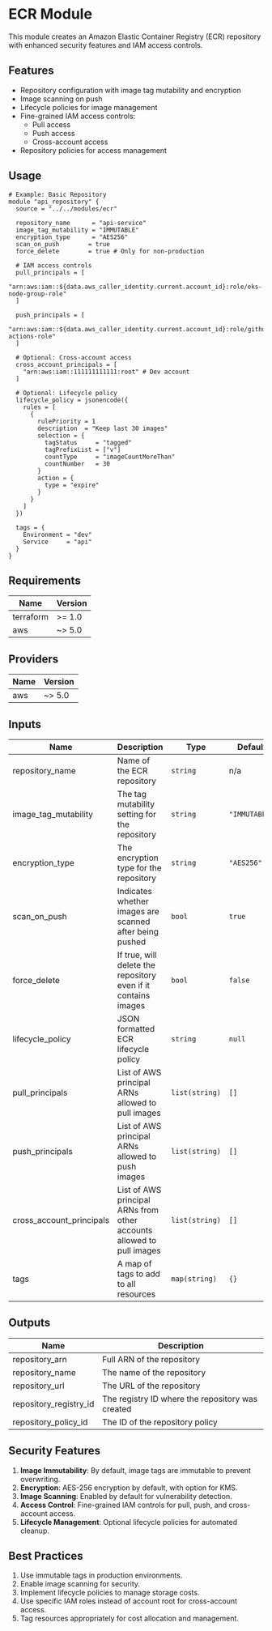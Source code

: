 # ECR Module

This module creates an Amazon Elastic Container Registry (ECR) repository with enhanced security features and IAM access controls.

## Features

- Repository configuration with image tag mutability and encryption
- Image scanning on push
- Lifecycle policies for image management
- Fine-grained IAM access controls:
  - Pull access
  - Push access
  - Cross-account access
- Repository policies for access management

## Usage

```hcl
# Example: Basic Repository
module "api_repository" {
  source = "../../modules/ecr"

  repository_name      = "api-service"
  image_tag_mutability = "IMMUTABLE"
  encryption_type      = "AES256"
  scan_on_push        = true
  force_delete        = true # Only for non-production

  # IAM access controls
  pull_principals = [
    "arn:aws:iam::${data.aws_caller_identity.current.account_id}:role/eks-node-group-role"
  ]

  push_principals = [
    "arn:aws:iam::${data.aws_caller_identity.current.account_id}:role/github-actions-role"
  ]

  # Optional: Cross-account access
  cross_account_principals = [
    "arn:aws:iam::111111111111:root" # Dev account
  ]

  # Optional: Lifecycle policy
  lifecycle_policy = jsonencode({
    rules = [
      {
        rulePriority = 1
        description  = "Keep last 30 images"
        selection = {
          tagStatus     = "tagged"
          tagPrefixList = ["v"]
          countType     = "imageCountMoreThan"
          countNumber   = 30
        }
        action = {
          type = "expire"
        }
      }
    ]
  })

  tags = {
    Environment = "dev"
    Service     = "api"
  }
}
```

## Requirements

| Name      | Version |
| --------- | ------- |
| terraform | >= 1.0  |
| aws       | ~> 5.0  |

## Providers

| Name | Version |
| ---- | ------- |
| aws  | ~> 5.0  |

## Inputs

| Name                     | Description                                                           | Type           | Default       | Required |
| ------------------------ | --------------------------------------------------------------------- | -------------- | ------------- | :------: |
| repository_name          | Name of the ECR repository                                            | `string`       | n/a           |   yes    |
| image_tag_mutability     | The tag mutability setting for the repository                         | `string`       | `"IMMUTABLE"` |    no    |
| encryption_type          | The encryption type for the repository                                | `string`       | `"AES256"`    |    no    |
| scan_on_push             | Indicates whether images are scanned after being pushed               | `bool`         | `true`        |    no    |
| force_delete             | If true, will delete the repository even if it contains images        | `bool`         | `false`       |    no    |
| lifecycle_policy         | JSON formatted ECR lifecycle policy                                   | `string`       | `null`        |    no    |
| pull_principals          | List of AWS principal ARNs allowed to pull images                     | `list(string)` | `[]`          |    no    |
| push_principals          | List of AWS principal ARNs allowed to push images                     | `list(string)` | `[]`          |    no    |
| cross_account_principals | List of AWS principal ARNs from other accounts allowed to pull images | `list(string)` | `[]`          |    no    |
| tags                     | A map of tags to add to all resources                                 | `map(string)`  | `{}`          |    no    |

## Outputs

| Name                   | Description                                      |
| ---------------------- | ------------------------------------------------ |
| repository_arn         | Full ARN of the repository                       |
| repository_name        | The name of the repository                       |
| repository_url         | The URL of the repository                        |
| repository_registry_id | The registry ID where the repository was created |
| repository_policy_id   | The ID of the repository policy                  |

## Security Features

1. **Image Immutability**: By default, image tags are immutable to prevent overwriting.
2. **Encryption**: AES-256 encryption by default, with option for KMS.
3. **Image Scanning**: Enabled by default for vulnerability detection.
4. **Access Control**: Fine-grained IAM controls for pull, push, and cross-account access.
5. **Lifecycle Management**: Optional lifecycle policies for automated cleanup.

## Best Practices

1. Use immutable tags in production environments.
2. Enable image scanning for security.
3. Implement lifecycle policies to manage storage costs.
4. Use specific IAM roles instead of account root for cross-account access.
5. Tag resources appropriately for cost allocation and management.

